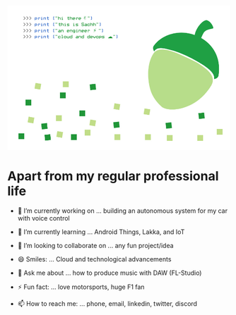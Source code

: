 ![Sachleens](https://github.com/legionsandbox/legionsandbox/blob/main/Sachleen_Gits.jpg)




#
#
#
#
# Apart from my regular professional life

- 🔭 I’m currently working on ... building an autonomous system for my car with voice control
- 🌱 I’m currently learning ... Android Things, Lakka, and IoT 
- 👯 I’m looking to collaborate on ... any fun project/idea
- 😄 Smiles: ... Cloud and technological advancements 

- 💬 Ask me about ... how to produce music with DAW (FL-Studio)
- ⚡ Fun fact: ... love motorsports, huge F1 fan
- 📫 How to reach me: ... phone, email, linkedin, twitter, discord
